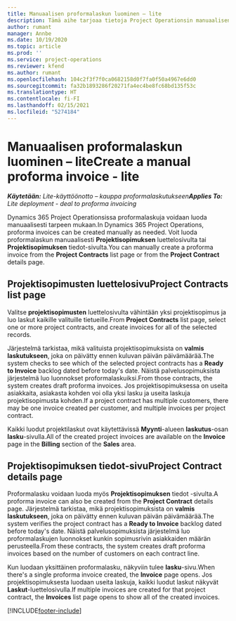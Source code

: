 ```yaml
---
title: Manuaalisen proformalaskun luominen – lite
description: Tämä aihe tarjoaa tietoja Project Operationsin manuaalisen proformalaskun luomisesta.
author: rumant
manager: Annbe
ms.date: 10/19/2020
ms.topic: article
ms.prod: ''
ms.service: project-operations
ms.reviewer: kfend
ms.author: rumant
ms.openlocfilehash: 104c2f3f7f0ca0682158d0f7fa0f50a4967e6dd0
ms.sourcegitcommit: fa32b1893286f20271fa4ec4be8fc68bd135f53c
ms.translationtype: HT
ms.contentlocale: fi-FI
ms.lasthandoff: 02/15/2021
ms.locfileid: "5274184"
---
```

# <a name="create-a-manual-proforma-invoice---lite"></a><span data-ttu-id="f54fe-103">Manuaalisen proformalaskun luominen – lite</span><span class="sxs-lookup"><span data-stu-id="f54fe-103">Create a manual proforma invoice - lite</span></span>

<span data-ttu-id="f54fe-104">_**Käytetään:** Lite-käyttöönotto – kauppa proformalaskutukseen_</span><span class="sxs-lookup"><span data-stu-id="f54fe-104">_**Applies To:** Lite deployment - deal to proforma invoicing_</span></span>

<span data-ttu-id="f54fe-105">Dynamics 365 Project Operationsissa proformalaskuja voidaan luoda manuaalisesti tarpeen mukaan.</span><span class="sxs-lookup"><span data-stu-id="f54fe-105">In Dynamics 365 Project Operations, proforma invoices can be created manually as needed.</span></span> <span data-ttu-id="f54fe-106">Voit luoda proformalaskun manuaalisesti **Projektisopimuksen** luettelosivulta tai **Projektisopimuksen** tiedot-sivulta.</span><span class="sxs-lookup"><span data-stu-id="f54fe-106">You can manually create a proforma invoice from the **Project Contracts** list page or from the **Project Contract** details page.</span></span>

##  <a name="project-contracts-list-page"></a><span data-ttu-id="f54fe-107">Projektisopimusten luettelosivu</span><span class="sxs-lookup"><span data-stu-id="f54fe-107">Project Contracts list page</span></span>

<span data-ttu-id="f54fe-108">Valitse **projektisopimusten** luettelosivulta vähintään yksi projektisopimus ja luo laskut kaikille valituille tietueille.</span><span class="sxs-lookup"><span data-stu-id="f54fe-108">From **Project Contracts** list page, select one or more project contracts, and create invoices for all of the selected records.</span></span>

<span data-ttu-id="f54fe-109">Järjestelmä tarkistaa, mikä valituista projektisopimuksista on **valmis laskutukseen**, joka on päivätty ennen kuluvan päivän päivämäärää.</span><span class="sxs-lookup"><span data-stu-id="f54fe-109">The system checks to see which of the selected project contracts has a **Ready to Invoice** backlog dated before today's date.</span></span> <span data-ttu-id="f54fe-110">Näistä palvelusopimuksista järjestelmä luo luonnokset proformalaskuiksi.</span><span class="sxs-lookup"><span data-stu-id="f54fe-110">From those contracts, the system creates draft proforma invoices.</span></span> <span data-ttu-id="f54fe-111">Jos projektisopimuksessa on useita asiakkaita, asiakasta kohden voi olla yksi lasku ja useita laskuja projektisopimusta kohden.</span><span class="sxs-lookup"><span data-stu-id="f54fe-111">If a project contract has multiple customers, there may be one invoice created per customer, and multiple invoices per project contract.</span></span>

<span data-ttu-id="f54fe-112">Kaikki luodut projektilaskut ovat käytettävissä **Myynti**-alueen **laskutus**-osan **lasku**-sivulla.</span><span class="sxs-lookup"><span data-stu-id="f54fe-112">All of the created project invoices are available on the **Invoice** page in the **Billing** section of the **Sales** area.</span></span>

## <a name="project-contract-details-page"></a><span data-ttu-id="f54fe-113">Projektisopimuksen tiedot-sivu</span><span class="sxs-lookup"><span data-stu-id="f54fe-113">Project Contract details page</span></span>

<span data-ttu-id="f54fe-114">Proformalasku voidaan luoda myös **Projektisopimuksen** tiedot -sivulta.</span><span class="sxs-lookup"><span data-stu-id="f54fe-114">A proforma invoice can also be created from the **Project Contract** details page.</span></span> <span data-ttu-id="f54fe-115">Järjestelmä tarkistaa, mikä projektisopimuksista on **valmis laskutukseen**, joka on päivätty ennen kuluvan päivän päivämäärää.</span><span class="sxs-lookup"><span data-stu-id="f54fe-115">The system verifies the project contract has a **Ready to Invoice** backlog dated before today's date.</span></span> <span data-ttu-id="f54fe-116">Näistä palvelusopimuksista järjestelmä luo proformalaskujen luonnokset kunkin sopimusrivin asiakkaiden määrän perusteella.</span><span class="sxs-lookup"><span data-stu-id="f54fe-116">From these contracts, the system creates draft proforma invoices based on the number of customers on each contract line.</span></span>

<span data-ttu-id="f54fe-117">Kun luodaan yksittäinen proformalasku, näkyviin tulee **lasku**-sivu.</span><span class="sxs-lookup"><span data-stu-id="f54fe-117">When there's a single proforma invoice created, the **Invoice** page opens.</span></span> <span data-ttu-id="f54fe-118">Jos projektisopimuksesta luodaan useita laskuja, kaikki luodut laskut näkyvät **Laskut**-luettelosivulla.</span><span class="sxs-lookup"><span data-stu-id="f54fe-118">If multiple invoices are created for that project contract, the **Invoices** list page opens to show all of the created invoices.</span></span>


[!INCLUDE[footer-include](../../includes/footer-banner.md)]